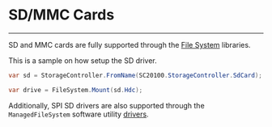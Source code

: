 # SD/MMC Cards
---
SD and MMC cards are fully supported through the [File System](file-system.md) libraries.

This is a sample on how setup the SD driver.

```cs
var sd = StorageController.FromName(SC20100.StorageController.SdCard);

var drive = FileSystem.Mount(sd.Hdc);
```

Additionally, SPI SD drivers are also supported through the `ManagedFileSystem` software utility [drivers](/software-utility.md).